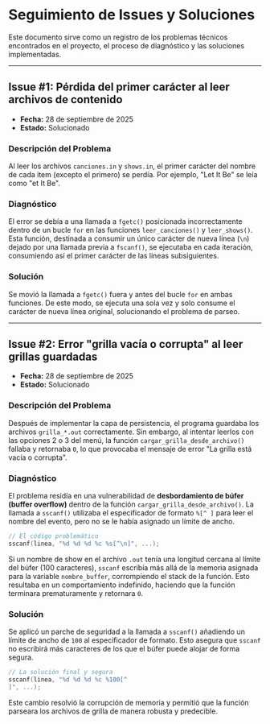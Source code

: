 # Seguimiento de Issues y Soluciones

Este documento sirve como un registro de los problemas técnicos encontrados en el proyecto, el proceso de diagnóstico y las soluciones implementadas.

---

## Issue #1: Pérdida del primer carácter al leer archivos de contenido

*   **Fecha:** 28 de septiembre de 2025
*   **Estado:** Solucionado

### Descripción del Problema

Al leer los archivos `canciones.in` y `shows.in`, el primer carácter del nombre de cada item (excepto el primero) se perdía. Por ejemplo, "Let It Be" se leía como "et It Be".

### Diagnóstico

El error se debía a una llamada a `fgetc()` posicionada incorrectamente dentro de un bucle `for` en las funciones `leer_canciones()` y `leer_shows()`. Esta función, destinada a consumir un único carácter de nueva línea (`\n`) dejado por una llamada previa a `fscanf()`, se ejecutaba en cada iteración, consumiendo así el primer carácter de las líneas subsiguientes.

### Solución

Se movió la llamada a `fgetc()` fuera y antes del bucle `for` en ambas funciones. De este modo, se ejecuta una sola vez y solo consume el carácter de nueva línea original, solucionando el problema de parseo.

---

## Issue #2: Error "grilla vacía o corrupta" al leer grillas guardadas

*   **Fecha:** 28 de septiembre de 2025
*   **Estado:** Solucionado

### Descripción del Problema

Después de implementar la capa de persistencia, el programa guardaba los archivos `grilla_*.out` correctamente. Sin embargo, al intentar leerlos con las opciones 2 o 3 del menú, la función `cargar_grilla_desde_archivo()` fallaba y retornaba `0`, lo que provocaba el mensaje de error "La grilla está vacía o corrupta".

### Diagnóstico

El problema residía en una vulnerabilidad de **desbordamiento de búfer (buffer overflow)** dentro de la función `cargar_grilla_desde_archivo()`. La llamada a `sscanf()` utilizaba el especificador de formato `%[^
]` para leer el nombre del evento, pero no se le había asignado un límite de ancho.

```c
// El código problemático
sscanf(linea, "%d %d %d %c %s[^\n]", ...);
```

Si un nombre de show en el archivo `.out` tenía una longitud cercana al límite del búfer (100 caracteres), `sscanf` escribía más allá de la memoria asignada para la variable `nombre_buffer`, corrompiendo el stack de la función. Esto resultaba en un comportamiento indefinido, haciendo que la función terminara prematuramente y retornara `0`.

### Solución

Se aplicó un parche de seguridad a la llamada a `sscanf()` añadiendo un límite de ancho de `100` al especificador de formato. Esto asegura que `sscanf` no escribirá más caracteres de los que el búfer puede alojar de forma segura.

```c
// La solución final y segura
sscanf(linea, "%d %d %d %c %100[^
]", ...);
```

Este cambio resolvió la corrupción de memoria y permitió que la función parseara los archivos de grilla de manera robusta y predecible.
